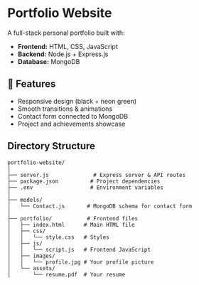 # Portfolio Website

A full-stack personal portfolio built with:
- **Frontend:** HTML, CSS, JavaScript
- **Backend:** Node.js + Express.js
- **Database:** MongoDB

## 🚀 Features
- Responsive design (black + neon green)
- Smooth transitions & animations
- Contact form connected to MongoDB
- Project and achievements showcase


## Directory Structure
```
portfolio-website/
│
├── server.js              # Express server & API routes
├── package.json          # Project dependencies
├── .env                  # Environment variables
│
├── models/
│   └── Contact.js       # MongoDB schema for contact form
│
├── portfolio/           # Frontend files
│   ├── index.html      # Main HTML file
│   ├── css/
│   │   └── style.css   # Styles
│   ├── js/
│   │   └── script.js   # Frontend JavaScript
│   ├── images/
│   │   └── profile.jpg # Your profile picture
│   └── assets/
│       └── resume.pdf  # Your resume
```
